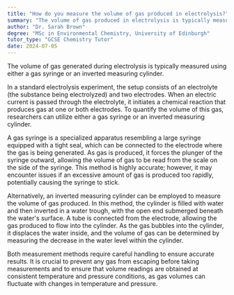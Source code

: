 ```yaml
---
title: "How do you measure the volume of gas produced in electrolysis?"
summary: "The volume of gas produced in electrolysis is typically measured using a gas syringe or an inverted measuring cylinder."
author: "Dr. Sarah Brown"
degree: "MSc in Environmental Chemistry, University of Edinburgh"
tutor_type: "GCSE Chemistry Tutor"
date: 2024-07-05
---
```


The volume of gas generated during electrolysis is typically measured using either a gas syringe or an inverted measuring cylinder.

In a standard electrolysis experiment, the setup consists of an electrolyte (the substance being electrolyzed) and two electrodes. When an electric current is passed through the electrolyte, it initiates a chemical reaction that produces gas at one or both electrodes. To quantify the volume of this gas, researchers can utilize either a gas syringe or an inverted measuring cylinder.

A gas syringe is a specialized apparatus resembling a large syringe equipped with a tight seal, which can be connected to the electrode where the gas is being generated. As gas is produced, it forces the plunger of the syringe outward, allowing the volume of gas to be read from the scale on the side of the syringe. This method is highly accurate; however, it may encounter issues if an excessive amount of gas is produced too rapidly, potentially causing the syringe to stick.

Alternatively, an inverted measuring cylinder can be employed to measure the volume of gas produced. In this method, the cylinder is filled with water and then inverted in a water trough, with the open end submerged beneath the water's surface. A tube is connected from the electrode, allowing the gas produced to flow into the cylinder. As the gas bubbles into the cylinder, it displaces the water inside, and the volume of gas can be determined by measuring the decrease in the water level within the cylinder.

Both measurement methods require careful handling to ensure accurate results. It is crucial to prevent any gas from escaping before taking measurements and to ensure that volume readings are obtained at consistent temperature and pressure conditions, as gas volumes can fluctuate with changes in temperature and pressure.
    